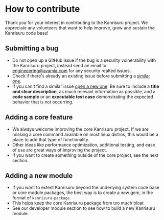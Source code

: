 # How to contribute
Thank you for your interest in contributing to the Kanrisuru project. We appreciate any volunteers that want to help improve, grow and sustain the Kanrisuru code base!

## Submitting a bug
* Do not open up a GitHub issue if the bug is a security vulnerability with the Kanrisuru project, instead send an email to engineeering@avamia.com for any security realted issues.
* Check if there's already an existing issue before submitting a [similar one](https://github.com/avamia/kanrisuru/issues).
* If you can't find a similar issue [open a new one](https://github.com/avamia/kanrisuru/issues/new?assignees=&labels=&template=bug_report.md). Be sure to include a **title and clear description**, as much relevant information as possible, and a **code sample** or an **executable test case** demonstrating the expected behavior that is not occurring.

## Adding a core feature
* We always welcome improving the core Kanrisuru project. If we are missing a core command available on most linux distros, this would be a place to add that type of functionality.
* Other ideas like performance optimization, additional testing, and ease of use are great ways of improving the project.
* If you want to create something outside of the core project, see the next section.

## Adding a new module
* If you want to extent Kanrisuru beyond the underlying system code base or core module packages, the best way is to create a new gem, in the format of `kanrisuru-package`. 
* This helps keep the core Kanrisuru package from too much bloat.
* See our developer module section to see how to build a new Kanrisuru module.
